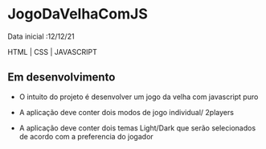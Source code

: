 # JogoDaVelhaComJS
Data inicial :12/12/21

HTML | CSS | JAVASCRIPT


## Em desenvolvimento

- O intuito do projeto é desenvolver um jogo da velha com javascript puro

- A aplicação deve conter dois modos de jogo individual/ 2players

- A aplicação deve conter dois temas Light/Dark que serão selecionados de acordo com a preferencia do jogador 
